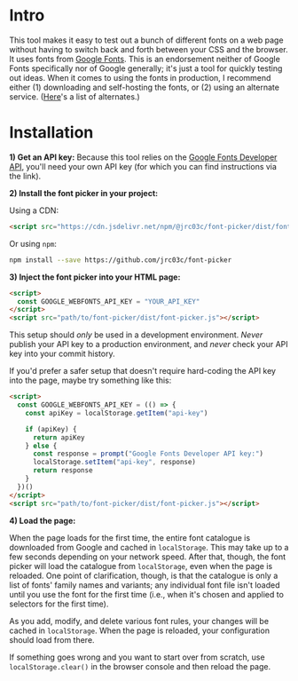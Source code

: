 # Intro

This tool makes it easy to test out a bunch of different fonts on a web page without having to switch back and forth between your CSS and the browser. It uses fonts from [Google Fonts](https://fonts.google.com/). This is an endorsement neither of Google Fonts specifically nor of Google generally; it's just a tool for quickly testing out ideas. When it comes to using the fonts in production, I recommend either (1) downloading and self-hosting the fonts, or (2) using an alternate service. ([Here](https://gitlab.com/raphaelbastide/libre-foundries)'s a list of alternates.)

# Installation

**1) Get an API key:** Because this tool relies on the [Google Fonts Developer API](https://developers.google.com/fonts/docs/developer_api), you'll need your own API key (for which you can find instructions via the link).

**2) Install the font picker in your project:**

Using a CDN:

```html
<script src="https://cdn.jsdelivr.net/npm/@jrc03c/font-picker/dist/font-picker.js"></script>
```

Or using `npm`:

```bash
npm install --save https://github.com/jrc03c/font-picker
```

**3) Inject the font picker into your HTML page:**

```html
<script>
  const GOOGLE_WEBFONTS_API_KEY = "YOUR_API_KEY"
</script>
<script src="path/to/font-picker/dist/font-picker.js"></script>
```

This setup should _only_ be used in a development environment. _Never_ publish your API key to a production environment, and _never_ check your API key into your commit history.

If you'd prefer a safer setup that doesn't require hard-coding the API key into the page, maybe try something like this:

```html
<script>
  const GOOGLE_WEBFONTS_API_KEY = (() => {
    const apiKey = localStorage.getItem("api-key")

    if (apiKey) {
      return apiKey
    } else {
      const response = prompt("Google Fonts Developer API key:")
      localStorage.setItem("api-key", response)
      return response
    }
  })()
</script>
<script src="path/to/font-picker/dist/font-picker.js"></script>
```

**4) Load the page:**

When the page loads for the first time, the entire font catalogue is downloaded from Google and cached in `localStorage`. This may take up to a few seconds depending on your network speed. After that, though, the font picker will load the catalogue from `localStorage`, even when the page is reloaded. One point of clarification, though, is that the catalogue is only a list of fonts' family names and variants; any individual font file isn't loaded until you use the font for the first time (i.e., when it's chosen and applied to selectors for the first time).

As you add, modify, and delete various font rules, your changes will be cached in `localStorage`. When the page is reloaded, your configuration should load from there.

If something goes wrong and you want to start over from scratch, use `localStorage.clear()` in the browser console and then reload the page.
